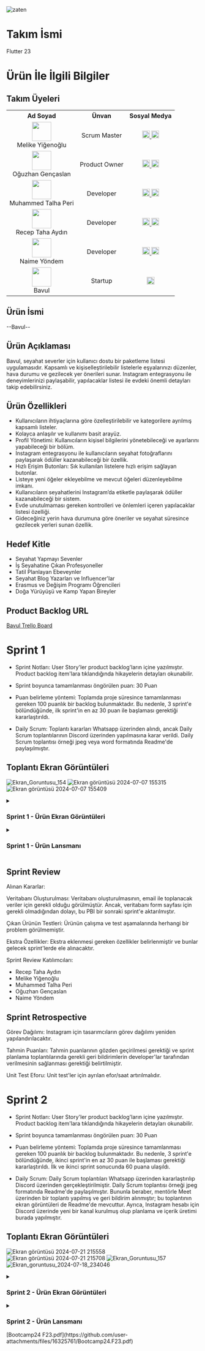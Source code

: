 <img src="https://github.com/receptahaydin/bootcamp-grup-23/assets/115106072/41f05ca4-8877-4270-9d49-7077eab71329" alt="zaten" style="max-width: 50%;">

# Takım İsmi
Flutter 23

# Ürün İle İlgili Bilgiler

<!DOCTYPE html>
<html lang="en">
<head>
    <meta charset="UTF-8">
    <meta name="viewport" content="width=device-width, initial-scale=1.0">
   
</head>
<body>

<h2>Takım Üyeleri</h2>

<table>
  <tr>
    <th>Ad Soyad</th>
    <th>Ünvan</th>
    <th>Sosyal Medya</th>
  </tr>
  <tr>
    <td align="center"><img src="https://media.licdn.com/dms/image/D4D03AQHZNwGJOLKBrw/profile-displayphoto-shrink_200_200/0/1712146944360?e=1726099200&v=beta&t=vwZ6rLzcSZioqSJlI8cWA1nZvGUDCcoyjM7odAseN-c" width="50"/><br>Melike Yiğenoğlu</td>
    <td align="center">Scrum Master</td>
    <td align="center">
      <a href="https://github.com/melekom">
        <img src="https://github.githubassets.com/images/modules/logos_page/GitHub-Mark.png" width="20"/>
      </a> 
      <a href="https://linkedin.com/in/melikeyigenoglux">
        <img src="https://upload.wikimedia.org/wikipedia/commons/c/ca/LinkedIn_logo_initials.png" width="20"/>
      </a>
    </td>
  </tr>
  <tr>
    <td align="center"><img src="https://media.licdn.com/dms/image/D4D03AQE2L5nXfeBWxw/profile-displayphoto-shrink_200_200/0/1698991099785?e=1726099200&v=beta&t=IqvruaIKBkgByj6v34CuNMtgoMBBURQnx6KZd09zYIg" width="50"/><br>Oğuzhan Gençaslan</td>
    <td align="center">Product Owner</td>
    <td align="center">
      <a href="https://github.com/oguzhangencaslan">
        <img src="https://github.githubassets.com/images/modules/logos_page/GitHub-Mark.png" width="20"/>
      </a> 
      <a href="https://linkedin.com/in/oguzhangencaslan">
        <img src="https://upload.wikimedia.org/wikipedia/commons/c/ca/LinkedIn_logo_initials.png" width="20"/>
      </a>
    </td>
  </tr>
  <tr>
    <td align="center"><img src="https://media.licdn.com/dms/image/D4D03AQHaFnGXzHT9GQ/profile-displayphoto-shrink_200_200/0/1709732130539?e=1726099200&v=beta&t=duxxk0xlKL8xemPsaTOqu1yOehh2Uafg8YtfT8bjAy0" width="50"/><br>Muhammed Talha Peri</td>
    <td align="center">Developer</td>
    <td align="center">
      <a href="https://github.com/talhaperi1903">
        <img src="https://github.githubassets.com/images/modules/logos_page/GitHub-Mark.png" width="20"/>
      </a> 
      <a href="https://www.linkedin.com/in/muhammed-talha-peri">
        <img src="https://upload.wikimedia.org/wikipedia/commons/c/ca/LinkedIn_logo_initials.png" width="20"/>
      </a>
    </td>
  </tr>
  <tr>
    <td align="center"><img src="https://media.licdn.com/dms/image/D4D03AQE6J1ng5GmyOA/profile-displayphoto-shrink_200_200/0/1721312432945?e=1727308800&v=beta&t=5fywvedrDl4UgAFsL9R_9aK5mUfo_nPB9ogehdoFN6U" width="50"/><br>Recep Taha Aydın</td>
    <td align="center">Developer</td>
    <td align="center">
      <a href="https://github.com/receptahaydin">
        <img src="https://github.githubassets.com/images/modules/logos_page/GitHub-Mark.png" width="20"/>
      </a> 
      <a href="https://linkedin.com/in/receptahaaydin">
        <img src="https://upload.wikimedia.org/wikipedia/commons/c/ca/LinkedIn_logo_initials.png" width="20"/>
      </a>
    </td>
  </tr>
  <tr>
    <td align="center"><img src="https://github.com/receptahaydin/bootcamp-grup-23/assets/49415597/5743f68c-377d-4094-8e8e-55fd5e310032" width="50"/><br>Naime Yöndem</td>
    <td align="center">Developer</td>
    <td align="center">
      <a href="https://github.com/naimeyondem">
        <img src="https://github.githubassets.com/images/modules/logos_page/GitHub-Mark.png" width="20"/>
      </a> 
      <a href="https://linkedin.com/in/naimeyondem">
        <img src="https://upload.wikimedia.org/wikipedia/commons/c/ca/LinkedIn_logo_initials.png" width="20"/>
      </a>
    </td>
  </tr>
  <tr>
    <td align="center"><img src="https://github.com/receptahaydin/bootcamp-grup-23/assets/49415597/a9eb8802-083b-49ff-b858-67a2a0dc8b14" width="50"/><br>Bavul</td>
    <td align="center">Startup</td>
    <td align="center">
      <a href="https://github.com/receptahaydin/bootcamp-grup-23">
        <img src="https://github.githubassets.com/images/modules/logos_page/GitHub-Mark.png" width="20"/>
      </a>
    </td>
  </tr>
</table>

</body>
</html>




## Ürün İsmi
--Bavul--

## Ürün Açıklaması
Bavul, seyahat severler için kullanıcı dostu bir paketleme listesi uygulamasıdır. Kapsamlı ve kişiselleştirilebilir listelerle eşyalarınızı düzenler, hava durumu ve gezilecek yer önerileri sunar. Instagram entegrasyonu ile deneyimlerinizi paylaşabilir, yapılacaklar listesi ile evdeki önemli detayları takip edebilirsiniz.

## Ürün Özellikleri
- Kullanıcıların ihtiyaçlarına göre özelleştirilebilir ve kategorilere ayrılmış kapsamlı listeler.
- Kolayca anlaşılır ve kullanımı basit arayüz.
- Profil Yönetimi: Kullanıcıların kişisel bilgilerini yönetebileceği ve ayarlarını yapabileceği bir bölüm.
- Instagram entegrasyonu ile kullanıcıların seyahat fotoğraflarını paylaşarak ödüller kazanabileceği bir özellik.
- Hızlı Erişim Butonları: Sık kullanılan listelere hızlı erişim sağlayan butonlar.
- Listeye yeni öğeler ekleyebilme ve mevcut öğeleri düzenleyebilme imkanı.
- Kullanıcıların seyahatlerini Instagram’da etiketle paylaşarak ödüller kazanabileceği bir sistem.
- Evde unutulmaması gereken kontrolleri ve önlemleri içeren yapılacaklar listesi özelliği.
- Gideceğiniz yerin hava durumuna göre öneriler ve seyahat süresince gezilecek yerleri sunan özellik.

## Hedef Kitle
- Seyahat Yapmayı Sevenler
- İş Seyahatine Çıkan Profesyoneller
- Tatil Planlayan Ebeveynler
- Seyahat Blog Yazarları ve Influencer'lar
- Erasmus ve Değişim Programı Öğrencileri
- Doğa Yürüyüşü ve Kamp Yapan Bireyler

## Product Backlog URL
[Bavul Trello Board](https://trello.com/invite/b/vB6Uyr6D/ATTI6561550ffa27ebcd4c1f4cde5efea2cb2A922FB1/oua-23)

# Sprint 1

- Sprint Notları: User Story'ler product backlog'ların içine yazılmıştır. Product backlog item'lara tıklandığında hikayelerin detayları okunabilir.

- Sprint boyunca tamamlanması öngörülen puan: 30 Puan

- Puan belirleme yöntemi: Toplamda proje süresince tamamlanması gereken 100 puanlık bir backlog bulunmaktadır. Bu nedenle, 3 sprint'e bölündüğünde, ilk sprint'in en az 30 puan ile başlaması gerektiği kararlaştırıldı.

- Daily Scrum: Toplantı kararları Whatsapp üzerinden alındı, ancak Daily Scrum toplantılarının Discord üzerinden yapılmasına karar verildi. Daily Scrum toplantısı örneği jpeg veya word formatında Readme'de paylaşılmıştır.

## Toplantı Ekran Görüntüleri

![Ekran_Goruntusu_154](https://github.com/receptahaydin/bootcamp-grup-23/assets/115106072/210dbf3e-8e06-42c3-b065-b8d2cadf6cd3)
![Ekran görüntüsü 2024-07-07 155315](https://github.com/receptahaydin/bootcamp-grup-23/assets/115106072/633dc783-b9e4-43de-a4e1-7421181ad0e5)
![Ekran görüntüsü 2024-07-07 155409](https://github.com/receptahaydin/bootcamp-grup-23/assets/115106072/fa932986-3b0d-49b2-9d44-7f8785bfdc71)

<details>
    <summary><h3>Sprint 1 - Ürün Ekran Görüntüleri</h3></summary>
  <table style="width: 100%;">
    <tr>
      <td colspan="4" style="text-align: center;"><h2>Intro ve Giriş Ekranı</h2></td>
    </tr>
    <tr>
      <td style="width: 25%;"><img src="https://github.com/receptahaydin/bootcamp-grup-23/assets/115106072/5f46312f-1fc9-466a-a426-de528df94e60" style="max-width: 100%; height: auto;"></td>
      <td style="width: 25%;"><img src="https://github.com/receptahaydin/bootcamp-grup-23/assets/115106072/63547928-be01-42a8-8468-3181436709fb" style="max-width: 100%; height: auto;"></td>
    </tr>
    <tr>
      <td colspan="4" style="text-align: center;"><h2>Yeni Gezi Oluşturma</h2></td>
    </tr>
    <tr>
      <td style="width: 25%;"><img src="https://github.com/receptahaydin/bootcamp-grup-23/assets/115106072/0c421aeb-a20f-42b9-a21a-d83af0f358f3" style="max-width: 100%; height: auto;"></td>
      <td style="width: 25%;"><img src="https://github.com/receptahaydin/bootcamp-grup-23/assets/115106072/86358230-966f-4709-bbdc-8c7614c2b6a8" style="max-width: 100%; height: auto;"></td>
    </tr>
    <tr>
      <td colspan="4" style="text-align: center;"><h2>Yapay Zeka Çıktıları</h2></td>
    </tr>
    <tr>
      <td style="width: 25%;"><img src="https://github.com/receptahaydin/bootcamp-grup-23/assets/115106072/3226a9db-1568-4ebc-bb1e-d1fb96959afe" style="max-width: 100%; height: auto;"></td>
      <td style="width: 25%;"><img src="https://github.com/receptahaydin/bootcamp-grup-23/assets/115106072/77157c3d-9cb8-45dc-9af5-e34d31779928" style="max-width: 100%; height: auto;"></td>
      <td style="width: 25%;"><img src="https://github.com/receptahaydin/bootcamp-grup-23/assets/115106072/e6397e76-8a33-4565-9ae7-f12fe5fbdb4b" style="max-width: 100%; height: auto;"></td>
      <td style="width: 25%;"><img src="https://github.com/receptahaydin/bootcamp-grup-23/assets/115106072/514cd3f1-005e-4c31-85b5-630098a70941" style="max-width: 100%; height: auto;"></td>
    </tr>
    <tr>
      <td colspan="4" style="text-align: center;"><h2>Oluşturulan Geziler</h2></td>
    </tr>
    <tr>
      <td style="width: 25%;"><img src="https://github.com/receptahaydin/bootcamp-grup-23/assets/115106072/7eb85374-a710-4723-9db8-2ef3f41b0775" style="max-width: 100%; height: auto;"></td>
      <td style="width: 25%;"><img src="https://github.com/receptahaydin/bootcamp-grup-23/assets/115106072/485e575d-0fcf-41d5-95fa-bc4c5595ed5a" style="max-width: 100%; height: auto;"></td>
    </tr>
  </table>
  </details>
  
<details>
    <summary><h3>Sprint 1 - Ürün Lansmanı</h3></summary>
  <table style="width: 100%;">
    <tr>
      <td colspan="4" style="text-align: center;"><h2>Çok Yakında Instagram'dayız!</h2></td>
    </tr>
    <tr>
      <td style="width: 25%;"><img src="https://github.com/receptahaydin/bootcamp-grup-23/assets/115106072/0b204a57-f509-4b90-aee8-fa65f0ff25a6" style="max-width: 100%; height: auto;"></td>
    </tr>
  </table>
  </details>

## Sprint Review
Alınan Kararlar:

Veritabanı Oluşturulması: Veritabanı oluşturulmasının, email ile toplanacak veriler için gerekli olduğu görülmüştür. Ancak, veritabanı form sayfası için gerekli olmadığından dolayı, bu PBI bir sonraki sprint'e aktarılmıştır.

Çıkan Ürünün Testleri: Ürünün çalışma ve test aşamalarında herhangi bir problem görülmemiştir.

Ekstra Özellikler: Ekstra eklenmesi gereken özellikler belirlenmiştir ve bunlar gelecek sprint'lerde ele alınacaktır.

Sprint Review Katılımcıları:
- Recep Taha Aydın
- Melike Yiğenoğlu
- Muhammed Talha Peri
- Oğuzhan Gençaslan
- Naime Yöndem
  
## Sprint Retrospective
Görev Dağılımı: Instagram için tasarımcıların görev dağılımı yeniden yapılandırılacaktır.

Tahmin Puanları: Tahmin puanlarının gözden geçirilmesi gerektiği ve sprint planlama toplantılarında gerekli geri bildirimlerin developer'lar tarafından verilmesinin sağlanması gerektiği belirtilmiştir.

Unit Test Eforu: Unit test'ler için ayrılan efor/saat artırılmalıdır.

# Sprint 2

- Sprint Notları: User Story'ler product backlog'ların içine yazılmıştır. Product backlog item'lara tıklandığında hikayelerin detayları okunabilir.

- Sprint boyunca tamamlanması öngörülen puan: 30 Puan

- Puan belirleme yöntemi: Toplamda proje süresince tamamlanması gereken 100 puanlık bir backlog bulunmaktadır. Bu nedenle, 3 sprint'e bölündüğünde, ikinci sprint'in en az 30 puan ile başlaması gerektiği kararlaştırıldı. İlk ve ikinci sprint sonucunda 60 puana ulaşıldı.

- Daily Scrum: Daily Scrum toplantıları Whatsapp üzerinden kararlaştırılıp Discord üzerinden gerçekleştirilmiştir. Daily Scrum toplantısı örneği jpeg formatında Readme'de paylaşılmıştır. Bununla beraber, mentörle Meet üzerinden bir toplantı yapılmış ve geri bildirim alınmıştır; bu toplantının ekran görüntüleri de Readme'de mevcuttur. Ayrıca, Instagram hesabı için Discord üzerinde yeni bir kanal kurulmuş olup planlama ve içerik üretimi burada yapılmıştır.

## Toplantı Ekran Görüntüleri

![Ekran görüntüsü 2024-07-21 215558](https://github.com/user-attachments/assets/92cf8b3a-56f2-4345-a5fa-b81f6e50b00d)
![Ekran görüntüsü 2024-07-21 215708](https://github.com/user-attachments/assets/ca924f86-c168-4ad9-a256-dbac62bf3d92)
![Ekran_Goruntusu_157](https://github.com/user-attachments/assets/1e1ca8ff-74b0-438a-9ae8-a2544b40b1a2)
![Ekran_goruntusu_2024-07-18_234046](https://github.com/user-attachments/assets/49099ece-ffd8-4926-a4f7-65913c4e9040)

<details>
    <summary><h3>Sprint 2 - Ürün Ekran Görüntüleri</h3></summary>
  <table style="width: 100%;">
      <tr>
      <td colspan="4" style="text-align: center;"><h2>Intro</h2></td>
    </tr>
    <tr>
      <td style="width: 25%;"><img src="https://github.com/user-attachments/assets/8b420386-49ac-4711-9ea6-0cd7ad085dc3" style="max-width: 100%; height: auto;"></td>
    </tr>
    <tr>
      <td colspan="4" style="text-align: center;"><h2>Yeni Gezi Oluşturma - 1</h2></td>
    </tr>
    <tr>
      <td style="width: 25%;"><img src="https://github.com/user-attachments/assets/dd59f4fc-2956-4a44-a74c-ad218cd2e0a0" style="max-width: 100%; height: auto;"></td>
    </tr>
    <tr>
      <td colspan="4" style="text-align: center;"><h2>Yapay Zeka Çıktıları - 1</h2></td>
    </tr>
    <tr>
      <td style="width: 25%;"><img src="https://github.com/user-attachments/assets/68748daa-2fb0-424d-af5f-23faf120bdc0" style="max-width: 100%; height: auto;"></td>
      <td style="width: 25%;"><img src="https://github.com/user-attachments/assets/057e7e7d-0530-4036-a928-4f2f7e8f47af" style="max-width: 100%; height: auto;"></td>
      <td style="width: 25%;"><img src="https://github.com/user-attachments/assets/05806311-555e-4091-9fb9-b83f209b9968" style="max-width: 100%; height: auto;"></td>
      <td style="width: 25%;"><img src="https://github.com/user-attachments/assets/1178af64-6598-44b4-a1fd-25d4dbf1f6f2" style="max-width: 100%; height: auto;"></td>
    </tr>
    <tr>
      <td colspan="4" style="text-align: center;"><h2>Yeni Gezi Oluşturma - 2</h2></td>
    </tr>
    <tr>
      <td style="width: 25%;"><img src="https://github.com/user-attachments/assets/ddaa2daa-5f08-4891-a3e6-069444fb694e" style="max-width: 100%; height: auto;"></td>
    </tr>
    <tr>
      <td colspan="4" style="text-align: center;"><h2>Yapay Zeka Çıktıları - 2</h2></td>
    </tr>
    <tr>
      <td style="width: 25%;"><img src="https://github.com/user-attachments/assets/575d2a47-ea4b-4e42-82b2-a58a302e4198" style="max-width: 100%; height: auto;"></td>
      <td style="width: 25%;"><img src="https://github.com/user-attachments/assets/d9c354a1-3bf2-4b8c-b3a3-2ff898ec05c7" style="max-width: 100%; height: auto;"></td>
      <td style="width: 25%;"><img src="https://github.com/user-attachments/assets/c06de477-9aff-4523-b44a-350cea137ab5" style="max-width: 100%; height: auto;"></td>
    </tr>
    <tr>
      <td colspan="4" style="text-align: center;"><h2>Oluşturulan Geziler</h2></td>
    </tr>
    <tr>
      <td style="width: 25%;"><img src="https://github.com/user-attachments/assets/8988e983-b743-471f-a3f6-791ff45611c3" style="max-width: 100%; height: auto;"></td>
    </tr>
  </table>
  </details>

<details>
    <summary><h3>Sprint 2 - Ürün Lansmanı</h3></summary>
  <table style="width: 100%;">
    <tr>
    <td style="width: 25%;"><img src="https://github.com/user-attachments/assets/d2cd0f66-fe04-41fc-9db7-a6918cb94677" style="max-width: 100%; height: auto;"></td>
        <td style="width: 25%;"><img src="https://github.com/user-attachments/assets/64d1aa07-5619-4608-a42e-6a25126eb04d" style="max-width: 100%; height: auto;"></td>
    </tr>
  </table>
  </details>
[Bootcamp24 F23.pdf](https://github.com/user-attachments/files/16325761/Bootcamp24.F23.pdf)
